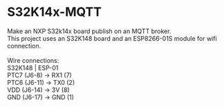 # S32K14x-MQTT
Make an NXP S32k14x board publish on an MQTT broker.\
This project uses an S32K148 board and an ESP8266-01S module for wifi connection.\
\
Wire connections:\
S32K148 | ESP-01\
PTC7 (J6-8) -> RX1 (7)\
PTC6 (J6-11) -> TX0 (2)\
VDD (J6-14) -> 3V (8)\
GND (J6-17) -> GND (1)
